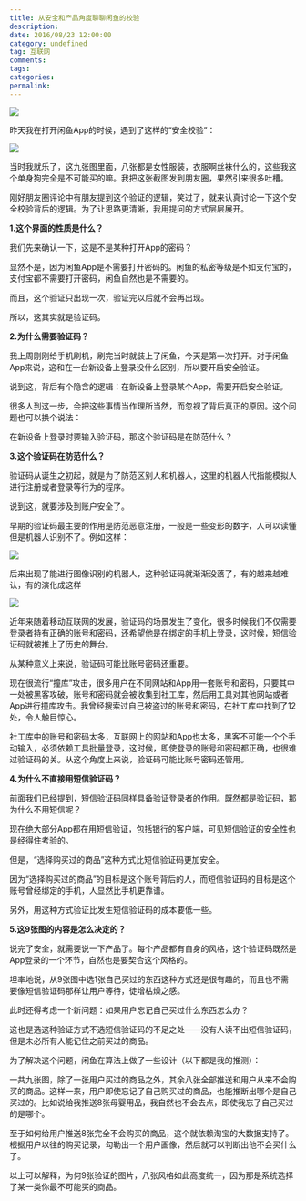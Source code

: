 ```yaml
---
title: 从安全和产品角度聊聊闲鱼的校验
description:
date: 2016/08/23 12:00:00
category: undefined
tag: 互联网
comments:
tags:
categories:
permalink:
---
```



![](http://upload-images.jianshu.io/upload_images/120563-2317b4cb5d7a32c0.jpg?imageMogr2/auto-orient/strip%7CimageView2/2/w/1240)

昨天我在打开闲鱼App的时候，遇到了这样的“安全校验”：

![](http://upload-images.jianshu.io/upload_images/120563-8fc60c6fa5dad7d5.jpg?imageMogr2/auto-orient/strip%7CimageView2/2/w/1240)

当时我就乐了，这九张图里面，八张都是女性服装，衣服啊丝袜什么的，这些我这个单身狗完全是不可能买的嘛。我把这张截图发到朋友圈，果然引来很多吐槽。

刚好朋友圈评论中有朋友提到这个验证的逻辑，笑过了，就来认真讨论一下这个安全校验背后的逻辑。为了让思路更清晰，我用提问的方式层层展开。
<!--more-->

**1.这个界面的性质是什么？**

我们先来确认一下，这是不是某种打开App的密码？

显然不是，因为闲鱼App是不需要打开密码的。闲鱼的私密等级是不如支付宝的，支付宝都不需要打开密码，闲鱼自然也是不需要的。

而且，这个验证只出现一次，验证完以后就不会再出现。

所以，这其实就是验证码。

**2.为什么需要验证码？**

我上周刚刚给手机刷机，刷完当时就装上了闲鱼，今天是第一次打开。对于闲鱼App来说，这和在一台新设备上登录没什么区别，所以要开启安全验证。

说到这，背后有个隐含的逻辑：在新设备上登录某个App，需要开启安全验证。

很多人到这一步，会把这些事情当作理所当然，而忽视了背后真正的原因。这个问题也可以换个说法：

在新设备上登录时要输入验证码，那这个验证码是在防范什么？

**3.这个验证码在防范什么？**

验证码从诞生之初起，就是为了防范区别人和机器人，这里的机器人代指能模拟人进行注册或者登录等行为的程序。

说到这，就要涉及到账户安全了。

早期的验证码最主要的作用是防范恶意注册，一般是一些变形的数字，人可以读懂但是机器人识别不了。例如这样：

![](http://upload-images.jianshu.io/upload_images/120563-c996b5d9045ced51.jpg?imageMogr2/auto-orient/strip%7CimageView2/2/w/1240)

后来出现了能进行图像识别的机器人，这种验证码就渐渐没落了，有的越来越难认，有的演化成这样

![](http://upload-images.jianshu.io/upload_images/120563-41680819686425ff.jpg?imageMogr2/auto-orient/strip%7CimageView2/2/w/1240)

近年来随着移动互联网的发展，验证码的场景发生了变化，很多时候我们不仅需要登录者持有正确的账号和密码，还希望他是在绑定的手机上登录，这时候，短信验证码就被推上了历史的舞台。

从某种意义上来说，验证码可能比账号密码还重要。

现在很流行“撞库”攻击，很多用户在不同网站和App用一套账号和密码，只要其中一处被黑客攻破，账号和密码就会被收集到社工库，然后用工具对其他网站或者App进行撞库攻击。我曾经搜索过自己被盗过的账号和密码，在社工库中找到了12处，令人触目惊心。

社工库中的账号和密码太多，互联网上的网站和App也太多，黑客不可能一个个手动输入，必须依赖工具批量登录，这时候，即使登录的账号和密码都正确，也很难过验证码的关。从这个角度上来说，验证码可能比账号密码还管用。

**4.为什么不直接用短信验证码？**

前面我们已经提到，短信验证码同样具备验证登录者的作用。既然都是验证码，那为什么不用短信呢？

现在绝大部分App都在用短信验证，包括银行的客户端，可见短信验证的安全性也是经得住考验的。

但是，“选择购买过的商品”这种方式比短信验证码更加安全。

因为“选择购买过的商品”的目标是这个账号背后的人，而短信验证码的目标是这个账号曾经绑定的手机，人显然比手机更靠谱。

另外，用这种方式验证比发生短信验证码的成本要低一些。

**5.这9张图的内容是怎么决定的？**

说完了安全，就需要说一下产品了。每个产品都有自身的风格，这个验证码既然是App登录的一个环节，自然也是要契合这个风格的。

坦率地说，从9张图中选1张自己买过的东西这种方式还是很有趣的，而且也不需要像短信验证码那样让用户等待，徒增枯燥之感。

此时还得考虑一个新问题：如果用户忘记自己买过什么东西怎么办？

这也是选这种验证方式不选短信验证码的不足之处——没有人读不出短信验证码，但是未必所有人能记住之前买过的商品。

为了解决这个问题，闲鱼在算法上做了一些设计（以下都是我的推测）：

一共九张图，除了一张用户买过的商品之外，其余八张全部推送和用户从来不会购买的商品。这样一来，用户即使忘记了自己购买过的商品，也能推断出哪个是自己买过的。比如说给我推送8张母婴用品，我自然也不会去点，即使我忘了自己买过的是哪个。

至于如何给用户推送8张完全不会购买的商品，这个就依赖淘宝的大数据支持了。根据用户以往的购买记录，勾勒出一个用户画像，然后就可以判断出他不会买什么了。

以上可以解释，为何9张验证的图片，八张风格如此高度统一，因为那是系统选择了某一类你最不可能买的商品。
